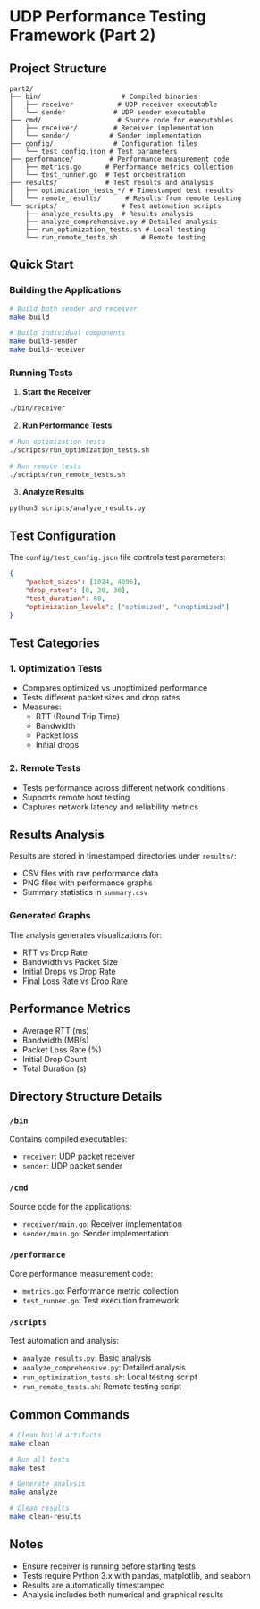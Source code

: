 # UDP Performance Testing Framework (Part 2)

## Project Structure
```
part2/
├── bin/                    # Compiled binaries
│   ├── receiver           # UDP receiver executable
│   └── sender            # UDP sender executable
├── cmd/                   # Source code for executables
│   ├── receiver/         # Receiver implementation
│   └── sender/          # Sender implementation
├── config/               # Configuration files
│   └── test_config.json # Test parameters
├── performance/         # Performance measurement code
│   ├── metrics.go      # Performance metrics collection
│   └── test_runner.go  # Test orchestration
├── results/            # Test results and analysis
│   ├── optimization_tests_*/ # Timestamped test results
│   └── remote_results/      # Results from remote testing
└── scripts/                # Test automation scripts
    ├── analyze_results.py  # Results analysis
    ├── analyze_comprehensive.py # Detailed analysis
    ├── run_optimization_tests.sh # Local testing
    └── run_remote_tests.sh      # Remote testing
```

## Quick Start

### Building the Applications
```bash
# Build both sender and receiver
make build

# Build individual components
make build-sender
make build-receiver
```

### Running Tests

1. **Start the Receiver**
```bash
./bin/receiver
```

2. **Run Performance Tests**
```bash
# Run optimization tests
./scripts/run_optimization_tests.sh

# Run remote tests
./scripts/run_remote_tests.sh
```

3. **Analyze Results**
```bash
python3 scripts/analyze_results.py
```

## Test Configuration

The `config/test_config.json` file controls test parameters:
```json
{
    "packet_sizes": [1024, 4096],
    "drop_rates": [0, 20, 30],
    "test_duration": 60,
    "optimization_levels": ["optimized", "unoptimized"]
}
```

## Test Categories

### 1. Optimization Tests
- Compares optimized vs unoptimized performance
- Tests different packet sizes and drop rates
- Measures:
  - RTT (Round Trip Time)
  - Bandwidth
  - Packet loss
  - Initial drops

### 2. Remote Tests
- Tests performance across different network conditions
- Supports remote host testing
- Captures network latency and reliability metrics

## Results Analysis

Results are stored in timestamped directories under `results/`:
- CSV files with raw performance data
- PNG files with performance graphs
- Summary statistics in `summary.csv`

### Generated Graphs
The analysis generates visualizations for:
- RTT vs Drop Rate
- Bandwidth vs Packet Size
- Initial Drops vs Drop Rate
- Final Loss Rate vs Drop Rate

## Performance Metrics
- Average RTT (ms)
- Bandwidth (MB/s)
- Packet Loss Rate (%)
- Initial Drop Count
- Total Duration (s)

## Directory Structure Details

### `/bin`
Contains compiled executables:
- `receiver`: UDP packet receiver
- `sender`: UDP packet sender

### `/cmd`
Source code for the applications:
- `receiver/main.go`: Receiver implementation
- `sender/main.go`: Sender implementation

### `/performance`
Core performance measurement code:
- `metrics.go`: Performance metric collection
- `test_runner.go`: Test execution framework

### `/scripts`
Test automation and analysis:
- `analyze_results.py`: Basic analysis
- `analyze_comprehensive.py`: Detailed analysis
- `run_optimization_tests.sh`: Local testing script
- `run_remote_tests.sh`: Remote testing script

## Common Commands
```bash
# Clean build artifacts
make clean

# Run all tests
make test

# Generate analysis
make analyze

# Clean results
make clean-results
```

## Notes
- Ensure receiver is running before starting tests
- Tests require Python 3.x with pandas, matplotlib, and seaborn
- Results are automatically timestamped
- Analysis includes both numerical and graphical results